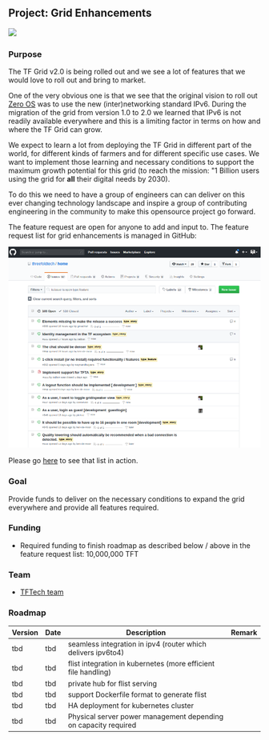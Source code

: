 ## Project: Grid Enhancements

![](cap2layer.png)

### Purpose

The TF Grid v2.0 is being rolled out and we see a lot of features that we would love to roll out and bring to market.  

One of the very obvious one is that we see that the original vision to roll out [Zero OS](https://github.com/threefoldtech/zos) was to use the new (inter)networking standard IPv6.  During the migration of the grid from version 1.0 to 2.0 we learned that IPv6 is not readily available everywhere and this is a limiting factor in terms on how and where the TF Grid can grow.

We expect to learn a lot from deploying the TF Grid in different part of the world, for different kinds of farmers and for different specific use cases.  We want to implement those learning and necessary conditions to support the maximum growth potential for this grid (to reach the mission: "1 Billion users using the grid for **all** their digital needs by 2030).

To do this we need to have a group of engineers can can deliver on this ever changing technology landscape and inspire a group of contributing engineering in the community to make this opensource project go forward.

The feature request are open for anyone to add and input to. The feature request list for grid enhancements is managed in GitHub:

![](./img/github_feature_requests.png)

Please go [here](https://github.com/threefoldtech/home/issues?q=is%3Aopen+is%3Aissue+label%3Atype_feature) to see that list in action.

### Goal

Provide funds to deliver on the necessary conditions to expand the grid everywhere and provide all features required.

### Funding

- Required funding to finish roadmap as described below / above in the feature request list: 10,000,000 TFT

### Team

- [TFTech team](https://threefold.tech/)

### Roadmap

| Version         | Date   | Description | Remark |
|:-------------|--------|-------------|-----------------|
| tbd |  tbd | seamless integration in ipv4 (router which delivers ipv6to4) |  |
| tbd |  tbd | flist integration in kubernetes (more efficient file handling) |  |
| tbd |  tbd | private hub for flist serving |  |
| tbd |  tbd | support Dockerfile format to generate flist |  |
| tbd |  tbd | HA deployment for kubernetes cluster |  |
| tbd |  tbd | Physical server power management depending on capacity required |  |